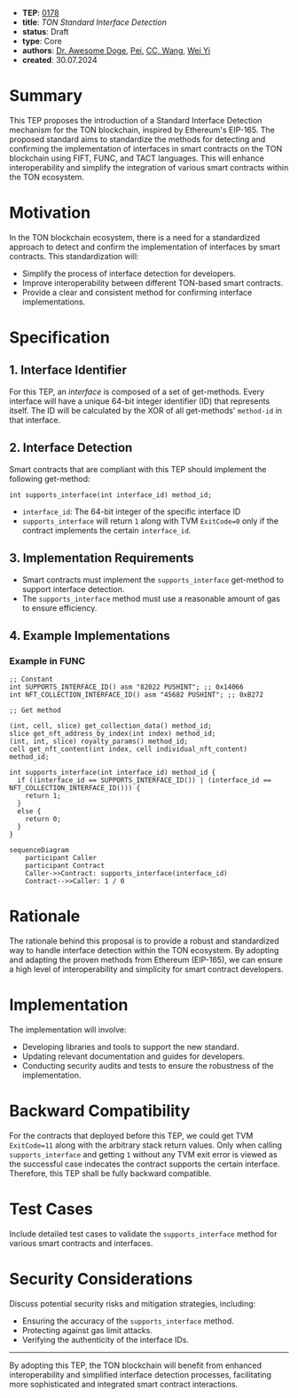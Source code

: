 - **TEP**: [0178](https://github.com/ton-blockchain/TEPs/pull/0178)
- **title**: *TON Standard Interface Detection*
- **status**: Draft
- **type**: Core 
- **authors**: [Dr. Awesome Doge](https://github.com/hacker-volodya), [Pei](p@tonx.tg), [CC, Wang](https://github.com/a2468834), [Wei Yi](https://github.com/WeiYiChiuAtTonfura)
- **created**: 30.07.2024

# Summary
This TEP proposes the introduction of a Standard Interface Detection mechanism for the TON blockchain, inspired by Ethereum's EIP-165. The proposed standard aims to standardize the methods for detecting and confirming the implementation of interfaces in smart contracts on the TON blockchain using FIFT, FUNC, and TACT languages. This will enhance interoperability and simplify the integration of various smart contracts within the TON ecosystem.

# Motivation
In the TON blockchain ecosystem, there is a need for a standardized approach to detect and confirm the implementation of interfaces by smart contracts. This standardization will:
- Simplify the process of interface detection for developers.
- Improve interoperability between different TON-based smart contracts.
- Provide a clear and consistent method for confirming interface implementations.

# Specification

## 1. Interface Identifier

For this TEP, an *interface* is composed of a set of get-methods. Every interface will have a unique 64-bit integer identifier (ID) that represents itself. The ID will be calculated by the XOR of all get-methods' `method-id` in that interface.

## 2. Interface Detection
Smart contracts that are compliant with this TEP should implement the following get-method:

```func
int supports_interface(int interface_id) method_id;
```

- `interface_id`: The 64-bit integer of the specific interface ID
- `supports_interface` will return `1` along with TVM `ExitCode=0` only if the contract implements the certain `interface_id`.

## 3. Implementation Requirements
- Smart contracts must implement the `supports_interface` get-method to support interface detection.
- The `supports_interface` method must use a reasonable amount of gas to ensure efficiency.

## 4. Example Implementations

### Example in FUNC
```func
;; Constant
int SUPPORTS_INTERFACE_ID() asm "82022 PUSHINT"; ;; 0x14066
int NFT_COLLECTION_INTERFACE_ID() asm "45682 PUSHINT"; ;; 0xB272

;; Get method

(int, cell, slice) get_collection_data() method_id;
slice get_nft_address_by_index(int index) method_id;
(int, int, slice) royalty_params() method_id;
cell get_nft_content(int index, cell individual_nft_content) method_id;

int supports_interface(int interface_id) method_id {
  if ((interface_id == SUPPORTS_INTERFACE_ID()) | (interface_id == NFT_COLLECTION_INTERFACE_ID())) {
    return 1;
  }
  else {
    return 0;
  }
}
```

```mermaid
sequenceDiagram
    participant Caller
    participant Contract
    Caller->>Contract: supports_interface(interface_id)
    Contract-->>Caller: 1 / 0
```

# Rationale
The rationale behind this proposal is to provide a robust and standardized way to handle interface detection within the TON ecosystem. By adopting and adapting the proven methods from Ethereum (EIP-165), we can ensure a high level of interoperability and simplicity for smart contract developers.

# Implementation
The implementation will involve:
- Developing libraries and tools to support the new standard.
- Updating relevant documentation and guides for developers.
- Conducting security audits and tests to ensure the robustness of the implementation.

# Backward Compatibility
For the contracts that deployed before this TEP, we could get TVM `ExitCode=11` along with the arbitrary stack return values. Only when calling `supports_interface` and getting `1` without any TVM exit error is viewed as the successful case indecates the contract supports the certain interface. Therefore, this TEP shall be fully backward compatible.

# Test Cases
Include detailed test cases to validate the `supports_interface` method for various smart contracts and interfaces.

# Security Considerations
Discuss potential security risks and mitigation strategies, including:
- Ensuring the accuracy of the `supports_interface` method.
- Protecting against gas limit attacks.
- Verifying the authenticity of the interface IDs.

---

By adopting this TEP, the TON blockchain will benefit from enhanced interoperability and simplified interface detection processes, facilitating more sophisticated and integrated smart contract interactions.
